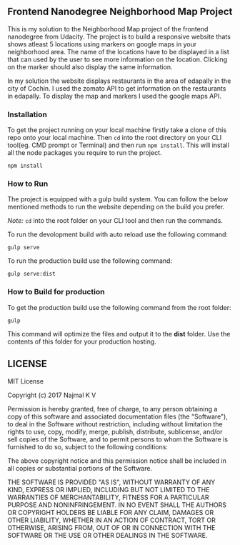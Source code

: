 ## Frontend Nanodegree Neighborhood Map Project

This is my solution to the Neighborhood Map project of the frontend nanodegree from Udacity. The project is to build a responsive website thats shows atleast 5 locations using markers on google maps in your neighborhood area. The name of the locations have to be displayed in a list that can used by the user to see more information on the location. Clicking on the marker should also display the same information.

In my solution the website displays restaurants in the area of edapally in the city of Cochin. I used the zomato API to get information on the restaurants in edapally. To display the map and markers I used the google maps API.


### Installation
To get the project running on your local machine firstly take a clone of this repo onto your local machine. Then `cd` into the root directory on your CLI tool(eg. CMD prompt or Terminal) and then run `npm install`. This will install all the node packages you require to run the project.

```
npm install
```

### How to Run

The project is equipped with a gulp build system. You can follow the below mentioned methods to run the website depending on the build you prefer.

 _Note:_ `cd` into the root folder on your CLI tool and then run the commands.

To run the devolopment build with auto reload use the following command:
```
gulp serve
```

To run the production build use the following command:
```
gulp serve:dist
```

### How to Build for production

To get the production build use the following command from the root folder:
```
gulp
```

This command will optimize the files and output it to the **dist** folder. Use the contents of this folder for your production hosting.

## LICENSE

MIT License

Copyright (c) 2017 Najmal K V

Permission is hereby granted, free of charge, to any person obtaining a copy
of this software and associated documentation files (the "Software"), to deal
in the Software without restriction, including without limitation the rights
to use, copy, modify, merge, publish, distribute, sublicense, and/or sell
copies of the Software, and to permit persons to whom the Software is
furnished to do so, subject to the following conditions:

The above copyright notice and this permission notice shall be included in all
copies or substantial portions of the Software.

THE SOFTWARE IS PROVIDED "AS IS", WITHOUT WARRANTY OF ANY KIND, EXPRESS OR
IMPLIED, INCLUDING BUT NOT LIMITED TO THE WARRANTIES OF MERCHANTABILITY,
FITNESS FOR A PARTICULAR PURPOSE AND NONINFRINGEMENT. IN NO EVENT SHALL THE
AUTHORS OR COPYRIGHT HOLDERS BE LIABLE FOR ANY CLAIM, DAMAGES OR OTHER
LIABILITY, WHETHER IN AN ACTION OF CONTRACT, TORT OR OTHERWISE, ARISING FROM,
OUT OF OR IN CONNECTION WITH THE SOFTWARE OR THE USE OR OTHER DEALINGS IN THE
SOFTWARE.